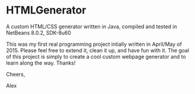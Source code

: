 # HTMLGenerator
A custom HTML/CSS generator written in Java, compiled and tested in NetBeans 8.0.2, SDK-8u60

This was my first real programming project intially written in April/May of 2015.  Please feel free to extend it, clean it up, and have fun with it.  The goal of this project is simply to create a cool custom webpage generator and to learn along the way.  Thanks!

Cheers,

  Alex
